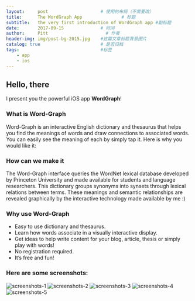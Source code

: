 ```yaml
---
layout:     post                    # 使用的布局（不需要改）
title:      The WordGraph App               # 标题 
subtitle:   the very first introduction of WordGraph app #副标题
date:       2017-09-15              # 时间
author:     Pitt                      # 作者
header-img: img/post-bg-2015.jpg    #这篇文章标题背景图片
catalog: true                       # 是否归档
tags:                               #标签
    - app
    - ios
---
```


## Hello, there

I present you the powerful iOS app **WordGraph**!

   
### What is Word-Graph

Word-Graph is an interactive English dictionary and thesaurus that helps you find the meanings of words and draw connections to associated words. You can easily see the meaning of each by simply tap it. Here is why you would like it:
   


### How can we make it

The Word-Graph interface queries the WordNet lexical database developed by Princeton University and made available for students and language researchers. This dictionary groups synonyms into synsets through lexical relations between terms. These meanings and semantic relationships are revealed graphically by the interactive technology made available by me :)



### Why use Word-Graph

* Easy to use dictionary and thesaurus.
* Learn how words associate in a visually interactive display.
* Get ideas to help write content for your blog, article, thesis or simply play with words!
* No registration required.
* It’s free and fun!
   
    
### Here are some screenshots:   

![screenshots-1](img/2017-09-15-1.jpg)
![screenshots-2](img/2017-09-15-2.jpg)
![screenshots-3](img/2017-09-15-3.jpg)
![screenshots-4](img/2017-09-15-4.jpg)
![screenshots-5](img/2017-09-15-5.jpg)
